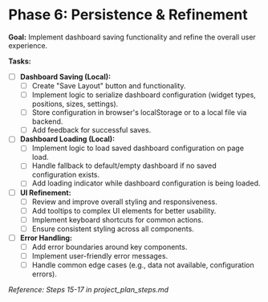 # Phase 6: Persistence & Refinement

**Goal:** Implement dashboard saving functionality and refine the overall user experience.

**Tasks:**

*   [ ] **Dashboard Saving (Local):**
    *   [ ] Create "Save Layout" button and functionality.
    *   [ ] Implement logic to serialize dashboard configuration (widget types, positions, sizes, settings).
    *   [ ] Store configuration in browser's localStorage or to a local file via backend.
    *   [ ] Add feedback for successful saves.
*   [ ] **Dashboard Loading (Local):**
    *   [ ] Implement logic to load saved dashboard configuration on page load.
    *   [ ] Handle fallback to default/empty dashboard if no saved configuration exists.
    *   [ ] Add loading indicator while dashboard configuration is being loaded.
*   [ ] **UI Refinement:**
    *   [ ] Review and improve overall styling and responsiveness.
    *   [ ] Add tooltips to complex UI elements for better usability.
    *   [ ] Implement keyboard shortcuts for common actions.
    *   [ ] Ensure consistent styling across all components.
*   [ ] **Error Handling:**
    *   [ ] Add error boundaries around key components.
    *   [ ] Implement user-friendly error messages.
    *   [ ] Handle common edge cases (e.g., data not available, configuration errors).

*Reference: Steps 15-17 in project_plan_steps.md* 